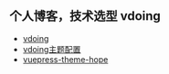 ## 个人博客，技术选型 vdoing

* [vdoing](https://github.com/xugaoyi/vuepress-theme-vdoing)
* [vdoing主题配置](https://doc.xugaoyi.com/pages/52d5c3/#markdown)
* [vuepress-theme-hope](https://vuepress-theme-hope.gitee.io/v2/zh/guide/get-started/intro.html#%E4%B8%BB%E9%A2%98%E5%88%9D%E8%A1%B7)